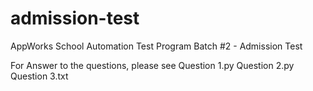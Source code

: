 # admission-test
AppWorks School Automation Test Program Batch #2 - Admission Test

For Answer to the questions, please see
Question 1.py
Question 2.py
Question 3.txt
